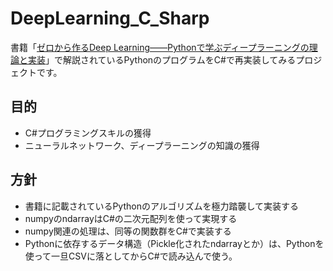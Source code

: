 # DeepLearning_C_Sharp

書籍「[ゼロから作るDeep Learning――Pythonで学ぶディープラーニングの理論と実装](https://www.oreilly.co.jp/books/9784873117584/)」で解説されているPythonのプログラムをC#で再実装してみるプロジェクトです。

## 目的

* C#プログラミングスキルの獲得
* ニューラルネットワーク、ディープラーニングの知識の獲得

## 方針

* 書籍に記載されているPythonのアルゴリズムを極力踏襲して実装する
* numpyのndarrayはC#の二次元配列を使って実現する
* numpy関連の処理は、同等の関数群をC#で実装する
* Pythonに依存するデータ構造（Pickle化されたndarrayとか）は、Pythonを使って一旦CSVに落としてからC#で読み込んで使う。

